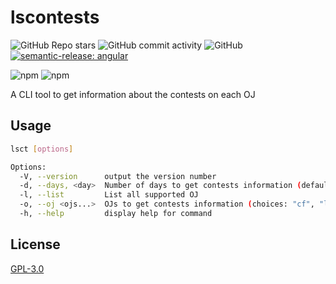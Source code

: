# lscontests

![GitHub Repo stars](https://img.shields.io/github/stars/StableAgOH/lscontests?style=social)
![GitHub commit activity](https://img.shields.io/github/commit-activity/m/StableAgOH/lscontests)
![GitHub](https://img.shields.io/github/license/StableAgOH/lscontests)
[![semantic-release: angular](https://img.shields.io/badge/semantic--release-angular-e10079?logo=semantic-release)](https://github.com/semantic-release/semantic-release)

![npm](https://img.shields.io/npm/v/lscontests)
![npm](https://img.shields.io/npm/dw/lscontests)

A CLI tool to get information about the contests on each OJ

## Usage

```bash
lsct [options]

Options:
  -V, --version      output the version number
  -d, --days, <day>  Number of days to get contests information (default: "3")
  -l, --list         List all supported OJ
  -o, --oj <ojs...>  OJs to get contests information (choices: "cf", "lg", "nc")
  -h, --help         display help for command
```

## License

[GPL-3.0](https://www.gnu.org/licenses/gpl-3.0.html)
